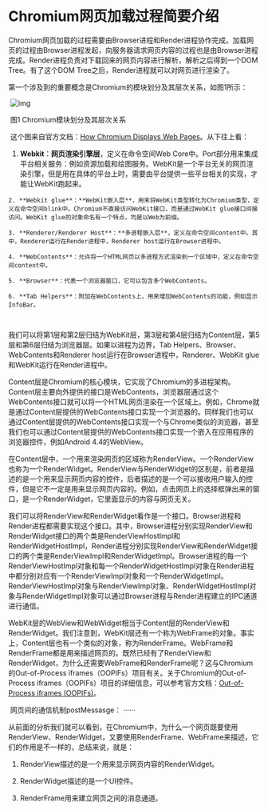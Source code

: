 # Chromium网页加载过程简要介绍

​	Chromium网页加载的过程需要由Browser进程和Render进程协作完成。加载网页的过程由Browser进程发起，向服务器请求网页内容的过程也是由Browser进程完成。Render进程负责对下载回来的网页内容进行解析，解析之后得到一个DOM Tree。有了这个DOM Tree之后，Render进程就可以对网页进行渲染了。

​	第一个涉及到的重要概念是Chromium的模块划分及其层次关系，如图1所示：

​		![img](https://img-blog.csdn.net/20151229000226886)

​					图1 Chromium模块划分及其层次关系

​       这个图来自官方文档：[How Chromium Displays Web Pages](https://www.chromium.org/developers/design-documents/displaying-a-web-page-in-chrome)。从下往上看：

 1.  **Webkit**：**网页渲染引擎层**，定义在命令空间Web Core中。Port部分用来集成平台相关服务：例如资源加载和绘图服务。WebKit是一个平台无关的网页渲染引擎，但是用在具体的平台上时，需要由平台提供一些平台相关的实现，才能让WebKit跑起来。

	2. **Webkit glue**：**WebKit嵌入层**，用来将WebKit类型转化为Chromium类型，定义在命令空间blink中。Chromium不直接访问WebKit接口，而是通过WebKit glue接口间接访问。WebKit glue的对象命名有一个特点，均是以Web为前缀。

	3. **Renderer/Renderer Host**：**多进程嵌入层**，定义在命令空间content中。其中，Renderer运行在Render进程中，Renderer host运行在Browser进程中。

	4. **WebContents**：允许将一个HTML网页以多进程方式渲染到一个区域中，定义在命令空间content中。

	5. **Browser**：代表一个浏览器窗口，它可以包含多个WebContents。

	6. **Tab Helpers**：附加在WebContents上，用来增加WebContents的功能，例如显示InfoBar。

    ​

​        我们可以将第1层和第2层归结为WebKit层，第3层和第4层归结为Content层，第5层和第6层归结为浏览器层。如果以进程为边界，Tab Helpers、Browser、WebContents和Renderer host运行在Browser进程中，Renderer、WebKit glue和WebKit运行在Render进程中。

​	Content层是Chromium的核心模块，它实现了Chromium的多进程架构。Content层主要向外提供的接口是WebContents，浏览器层通过这个WebContents接口就可以将一个HTML网页渲染在一个区域上。例如，Chrome就是通过Content层提供的WebContents接口实现一个浏览器的。同样我们也可以通过Content层提供的WebContents接口实现一个与Chrome类似的浏览器，甚至我们也可以通过Content层提供的WebContents接口实现一个嵌入在应用程序的浏览器控件，例如Android 4.4的WebView。

​	在Content层中，一个用来渲染网页的区域称为RenderView。一个RenderView也称为一个RenderWidget。RenderView与RenderWidget的区别是，前者是描述的是一个用来显示网页内容的控件，后者描述的是一个可以接收用户输入的控件，但是它不一定是用来显示网页内容的。例如，点击网页上的选择框弹出来的窗口，是一个RenderWidget，它里面显示的内容与网页无关。

​	我们可以将RenderView和RenderWidget看作是一个接口。Browser进程和Render进程都需要实现这个接口。其中，Browser进程分别实现RenderView和RenderWidget接口的两个类是RenderViewHostImpl和RenderWidgetHostImpl，Render进程分别实现RenderView和RenderWidget接口的两个类是RenderViewImpl和RenderWidgetImpl。Browser进程的每一个RenderViewHostImpl对象和每一个RenderWidgetHostImpl对象在Render进程中都分别对应有一个RenderViewImpl对象和一个RenderWidgetImpl。RenderViewHostImpl对象与RenderViewImpl对象、RenderWidgetHostImpl对象与RenderWidgetImpl对象可以通过Browser进程与Render进程建立的IPC通道进行通信。

​	WebKit层的WebView和WebWidget相当于Content层的RenderView和RenderWidget。我们注意到，WebKit层还有一个称为WebFrame的对象。事实上，Content层也有一个类似的对象，称为RenderFrame。WebFrame和RenderFrame都是用来描述网页的。既然已经有了RenderView和RenderWidget，为什么还需要WebFrame和RenderFrame呢？这与Chromium的Out-of-Process iframes（OOPIFs）项目有关。关于Chromium的Out-of-Process iframes（OOPIFs）项目的详细信息，可以参考官方文档：[Out-of-Process iframes (OOPIFs)](http://www.chromium.org/developers/design-documents/oop-iframes)。

​	网页间的通信机制postMessasge： ······

​	从前面的分析我们就可以看到，在Chromium中，为什么一个网页既要使用RenderView、RenderWidget，又要使用RenderFrame、WebFrame来描述，它们的作用是不一样的，总结来说，就是：

1. RenderView描述的是一个用来显示网页内容的RenderWidget。


2. RenderWidget描述的是一个UI控件。
3. RenderFrame用来建立网页之间的消息通道。

